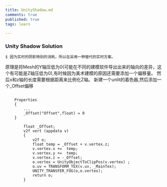 ```yaml
---
title: UnityShadow.md
comments: true
published: true
tags: learn

---
```


### Unity Shadow Solution

``` bash
$ 因为实时的阴影特别的消耗，所以在采用一种替代的实时方案。
```

原理是将Mesh的Y轴压低为0(可能在不同的建模软件导出出来的轴向的差异，这个有可能是Z轴压低为0),有时候因为美术建模的原因还需要添加一个偏移量。
然后x和z轴的长度需要根据距离来比例化Z轴。
新建一个unlit的着色器,然后添加一个_Offset偏移

```text
        
    Properties
    {
        ...
        _Offset("Offset",float) = 0
    }
        
        float _Offset;
        v2f vert (appdata v)
        {
            v2f o;
            float temp = _Offset + v.vertex.z;
            v.vertex.x +=  temp;
            v.vertex.y +=  temp;
            v.vertex.z = -_Offset;
            o.vertex = UnityObjectToClipPos(v.vertex) ;
            o.uv = TRANSFORM_TEX(v.uv, _MainTex);
            UNITY_TRANSFER_FOG(o,o.vertex);
            return o;
        }
```
